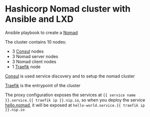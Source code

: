 # Hashicorp Nomad cluster with Ansible and LXD

Ansible playbook to create a [Nomad](https://www.nomadproject.io)

The cluster contains 10 nodes:

- 3 [Consul](https://www.consul.io) nodes
- 3 Nomad server nodes
- 3 Nomad client nodes
- 1 [Traefik](https://traefik.io/traefik/) node

[Consul](https://www.consul.io) is used service discovery and to setup the nomad cluster

[Traefik](https://traefik.io/traefik/) is the entrypoint of the cluster

The proxy configuration exposes the services at `{{ service name }}.service.{{ traefik ip }}.nip.io`,
so when you deploy the service [hello.nomad](hello.nomad),
it will be exposed at `hello-world.service.{{ traefik ip }}.nip.io`